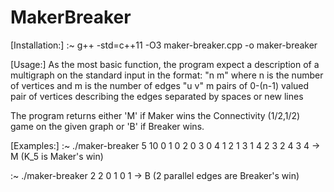 # MakerBreaker

[Installation:]
:~ g++ -std=c++11 -O3 maker-breaker.cpp -o maker-breaker

[Usage:]
As the most basic function, the program expect a description of a multigraph on the standard input in the format:
"n m" where n is the number of vertices and m is the number of edges
"u v" m pairs of 0-(n-1) valued pair of vertices describing the edges separated by spaces or new lines

The program returns either 'M' if Maker wins the Connectivity (1/2,1/2) game on the given graph or 'B' if Breaker wins.


[Examples:]
:~ ./maker-breaker
5 10
0 1
0 2
0 3
0 4
1 2
1 3
1 4
2 3
2 4
3 4
-> M
(K_5 is Maker's win)

:~ ./maker-breaker
2 2
0 1 0 1
-> B
(2 parallel edges are Breaker's win)
